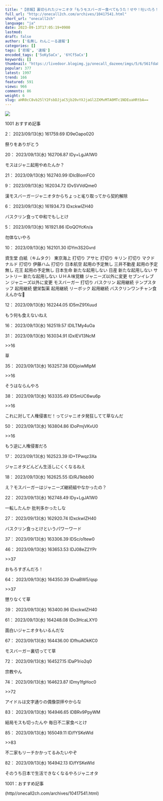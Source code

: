 ```yaml
---
title: "【悲報】裏切られたジャニオタ「もうモスバーガー食べてもうた！せや！吐いたろ！ｗ」 "
full_url: "http://onecall2ch.com/archives/10417541.html"
short_url: "onecall2ch"
language: "ja"
date: 2023-09-13T17:05:19+0900
lastmod: 
draft: false
author: ['名無し わんこーる速報']
categories: []
tags: ['悲報', '速報']
encoded_tags: ['5oKy5aCx', '6YCf5aCx']
keywords: []
thumbnail: "https://livedoor.blogimg.jp/onecall_dazeee/imgs/5/6/561fda8d-s.png"
popular: 377
latest: 1997
trend: 166
featured: 591
views: 966
comments: 86
weight: 6
slug: aHR0cC8vb25lY2FsbDJjaC5jb20vYXJjaGl2ZXMvMTA0MTc1NDEuaHRtbA==
---
```


![](https://livedoor.blogimg.jp/onecall_dazeee/imgs/5/6/561fda8d-s.png)

<div> <p class='name2'> 1001 おすすめ記事</p> <p class='name2'>2： 2023/09/13(水) 161759.69 ID9eOapo020</p><p class='onecall'> 祭りをありがとう </p> <p class='name2'>20： 2023/09/13(水) 162706.87 IDy+LgJA1W0</p><p class='onecall'> モスはジャニ起用やめたんか？ </p> <p class='name2'>21： 2023/09/13(水) 162740.99 IDlcBIomFC0</p><p class='name2'>9： 2023/09/13(水) 162034.72 IDvSVVdQme0</p><p class='onecall'> 漢モスバーガージャニオタからちょっと毟り取ってから契約解除 </p> <p class='name2'>6： 2023/09/13(水) 161934.73 IDxckwIZH40</p><p class='onecall'> バスクリン食って中和でもしとけ </p> <p class='name2'>5： 2023/09/13(水) 161921.86 IDoQOYcKn/a</p><p class='onecall'> 勿体ないやろ </p> <p class='name2'>10： 2023/09/13(水) 162101.30 IDYm3S2Gvrd</p><p class='onecall'> 資生堂 白紙（キムタク） 東京海上 打切り アサヒ 打切り キリン 打切り マクドナルド 打切り 伊藤ハム 打切り 日本航空 起用の予定無し 三井不動産 起用の予定無し 花王 起用の予定無し 日本生命 新たな起用しない 日産 新たな起用しない サントリー 新たな起用しない ＵＨＡ味覚糖 ジャニーズ以外に変更 セブンイレブン ジャニーズ以外に変更 モスバーガー 打切り バスクリン 起用継続 テンプスタッフ 起用継続 健栄製薬 起用継続 リーボック 起用継続 バスクリンワンチャン食えんかな🤔 </p> <p class='name2'>12： 2023/09/13(水) 162244.05 ID5mZ91Xuud</p><p class='onecall'> もう何も食えないねえ </p> <p class='name2'>16： 2023/09/13(水) 162519.57 IDILTMy4uOa</p><p class='name2'>31： 2023/09/13(水) 163034.91 IDxIEV13NcM</p><p class='onecall'> <p class='anchor'>>>16</p> 草 </p> <p class='name2'>35： 2023/09/13(水) 163257.38 IDDjoiwMIpM</p><p class='onecall'> <p class='anchor'>>>16</p> そうはならんやろ </p> <p class='name2'>38： 2023/09/13(水) 163335.49 ID5mUC6wu6p</p><p class='onecall'> <p class='anchor'>>>16</p> これに対して人権侵害だ！ってジャニオタ発狂してて草なんだ </p> <p class='name2'>50： 2023/09/13(水) 163804.86 IDoPmjVKvU0</p><p class='onecall'> <p class='anchor'>>>16</p> もう逆に人権侵害だろ </p> <p class='name2'>17： 2023/09/13(水) 162523.39 ID+TPwqz3Xa</p><p class='onecall'> ジャニオタどんどん生活しにくくなるねえ </p> <p class='name2'>18： 2023/09/13(水) 162625.55 ID/RJ1kbb90</p><p class='onecall'> え？モスバーガーはジャニーズ継続組やなかったの？ </p> <p class='name2'>22： 2023/09/13(水) 162748.49 IDy+LgJA1W0</p><p class='onecall'> 一転したんか 批判多かったしな </p> <p class='name2'>27： 2023/09/13(水) 162920.74 IDxckwIZH40</p><p class='onecall'> バスクリン食っとけというパワーワード </p> <p class='name2'>37： 2023/09/13(水) 163306.39 IDSc/o1tew0</p><p class='name2'>46： 2023/09/13(水) 163653.53 IDJ08eZ2YPr</p><p class='onecall'> <p class='anchor'>>>37</p> おもろすぎんだろ！ </p> <p class='name2'>64： 2023/09/13(水) 164350.39 IDnaBW5/qsp</p><p class='onecall'> <p class='anchor'>>>37</p> 懲りなくて草 </p> <p class='name2'>39： 2023/09/13(水) 163400.96 IDxckwIZH40</p><p class='name2'>61： 2023/09/13(水) 164248.08 IDo3HcaLXY0</p><p class='onecall'> 面白いジャニオタもいるんだな </p> <p class='name2'>67： 2023/09/13(水) 164436.00 IDfhuAOkKC0</p><p class='onecall'> モスバーガー裏切ってて草 </p> <p class='name2'>72： 2023/09/13(水) 164527.15 IDaP1rio2q0</p><p class='onecall'> 宗教やん </p> <p class='name2'>74： 2023/09/13(水) 164623.87 IDmy1fgHoc0</p><p class='onecall'> <p class='anchor'>>>72</p> アイドルは文字通りの偶像崇拝やからな </p> <p class='name2'>83： 2023/09/13(水) 164946.65 IDBRv9PpyWM</p><p class='onecall'> 結局モスも切ったんや 毎日不二家食べとけ </p> <p class='name2'>85： 2023/09/13(水) 165049.11 ID/fYSKeWld</p><p class='onecall'> <p class='anchor'>>>83</p> 不二家もリーチかかってるみたいやぞ </p> <p class='name2'>82： 2023/09/13(水) 164942.13 ID/fYSKeWld</p><p class='onecall'> そのうち日本で生活できなくなるやろジャニオタ </p> <p class='name2'>1001：おすすめ記事</p> </div>

(http//onecall2ch.com/archives/10417541.html)

